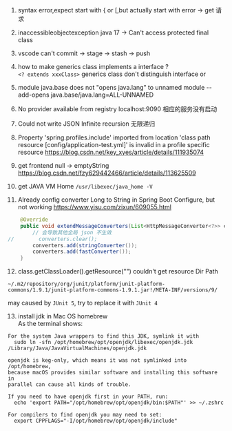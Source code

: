 1. syntax error,expect start with { or [,but actually start with error
-> get 请求

2. inaccessibleobjectexception java 17
-> Can't access protected final class

3. vscode can't commit
-> stage -> stash -> push

4. how to make generics class implements a interface ?   
`<? extends xxxClass>` generics class don't distinguish interface or   

5.  module java.base does not "opens java.lang" to unnamed module
--add-opens java.base/java.lang=ALL-UNNAMED

6. No provider available from registry localhost:9090
相应的服务没有启动

7. Could not write JSON Infinite recursion
无限递归

8. Property 'spring.profiles.include' imported from location 'class path resource [config/application-test.yml]' is invalid in a profile specific resource
https://blog.csdn.net/key_xyes/article/details/111935074

9. get frontend null -> emptyString
https://blog.csdn.net/fzy629442466/article/details/113625509

10. get JAVA VM Home
`/usr/libexec/java_home -V`

11. Already config converter Long to String in Spring Boot Configure, but not working
https://www.yisu.com/zixun/609055.html
```java
    @Override
    public void extendMessageConverters(List<HttpMessageConverter<?>> converters) {
        // 会导致其他全局 json 不生效
//        converters.clear();
        converters.add(stringConverter());
        converters.add(fastConverter());
    }
```

12. class.getClassLoader().getResource("") couldn't get resource Dir Path
```
~/.m2/repository/org/junit/platform/junit-platform-commons/1.9.1/junit-platform-commons-1.9.1.jar!/META-INF/versions/9/
```
may caused by `JUnit 5`, try to replace it with `JUnit 4`

13. install jdk in Mac OS homebrew  
As the terminal shows: 
```
For the system Java wrappers to find this JDK, symlink it with
  sudo ln -sfn /opt/homebrew/opt/openjdk/libexec/openjdk.jdk /Library/Java/JavaVirtualMachines/openjdk.jdk

openjdk is keg-only, which means it was not symlinked into /opt/homebrew,
because macOS provides similar software and installing this software in
parallel can cause all kinds of trouble.

If you need to have openjdk first in your PATH, run:
  echo 'export PATH="/opt/homebrew/opt/openjdk/bin:$PATH"' >> ~/.zshrc

For compilers to find openjdk you may need to set:
  export CPPFLAGS="-I/opt/homebrew/opt/openjdk/include"
```